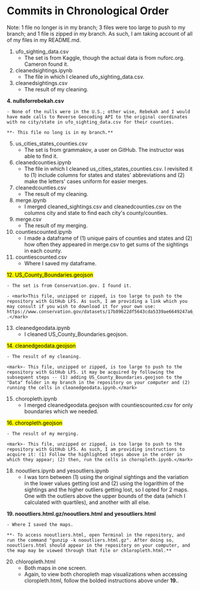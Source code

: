 # Commits in Chronological Order
Note: 1 file no longer is in my branch; 3 files were too large to push to my branch; and 1 file is zipped in my branch. As such, I am taking account of all of my files in my README.md.
1. ufo_sighting_data.csv
    - The set is from Kaggle, though the actual data is from nuforc.org. Cameron found it.
2. cleanedsightings.ipynb
    - The file in which I cleaned ufo_sighting_data.csv.
3. cleanedsightings.csv
    - The result of my cleaning.

**4. nullsforrebekah.csv**
   
    - None of the nulls were in the U.S.; other wise, Rebekah and I would have made calls to Reverse Geocoding API to the original coordinates with no city/state in ufo_sighting_data.csv for their counties.
    
    **- This file no long is in my branch.**
5. us_cities_states_counties.csv
    - The set is from grammakov, a user on GitHub. The instructor was able to find it.
6. cleanedcounties.ipynb
    - The file in which I cleaned us_cities_states_counties.csv. I revisited it to (1) include columns for states and states' abbreviations and (2) make the letters' cases uniform for easier merges.
7. cleanedcounties.csv
    - The result of my cleaning.
8. merge.ipynb
    - I merged cleaned_sightings.csv and cleanedcounties.csv on the columns city and state to find each city's county/counties.
9. merge.csv
    - The result of my merging.
10. countiescounted.ipynb
    - I made a dataframe of (1) unique pairs of counties and states and (2) how often they appeared in merge.csv to get sums of the sightings in each county.
11. countiescounted.csv
    - Where I saved my dataframe.

<mark>12. US_County_Boundaries.geojson<mark>
   
    - The set is from Conservation.gov. I found it.
    
    - <mark>This file, unzipped or zipped, is too large to push to the repository with GitHub LFS. As such, I am providing a link which you may consult if you wish to download it for your own use: https://www.conservation.gov/datasets/17b89622df5643cda5339ae6649247a6_0/about .</mark>
13. cleanedgeodata.ipynb
    - I cleaned US_County_Boundaries.geojson.

<mark>14. cleanedgeodata.geojson</mark>
    
    - The result of my cleaning.
    
    <mark>- This file, unzipped or zipped, is too large to push to the repository with GitHub LFS. it may be acquired by following the subsequent steps -- (1) adding US_County_Boundaries.geojson to the "Data" folder in my branch in the repository on your computer and (2) running the cells in cleanedgeodata.ipynb.</mark>
15. choropleth.ipynb
    - I merged cleanedgeodata.geojson with countiescounted.csv for only boundaries which we needed.

<mark>16. choropleth.geojson</mark>
    
    - The result of my merging.
    
    <mark>- This file, unzipped or zipped, is too large to push to the repository with GitHub LFS. As such, I am providing instructions to acquire it: (1) Follow the highlighted steps above in the order in which they appear; (2) then, run the cells in choropleth.ipynb.</mark>
18. nooutliers.ipynb and yesoutliers.ipynb
    - I was torn between (1) using the original sightings and the variation in the lower values getting lost and (2) using the logarithim of the sightings and the higher outliers getting lost, so I opted for 2 maps. One with the outliers above the upper bounds of the data (which I calculated with quartiles), and another with all else.

**19. nooutliers.html.gz/nooutliers.html and yesoutliers.html**
    
    - Where I saved the maps.
    
    **- To access nooutliers.html, open Terminal in the repository, and run the command "gunzip -k nooutliers.html.gz". After doing so, nooutliers.html should appear in the repository on your computer, and the map may be viewed through that file or chloropleth.html.**
20. chloropleth.html
    - Both maps in one screen.
    - Again, to view both choropleth map visualizations when accessing cloropleth.html, follow the bolded instructions above under **19.**.
